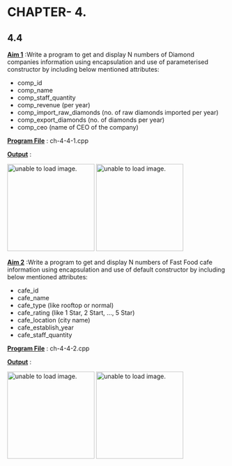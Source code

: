# CHAPTER- 4.

## 4.4

<u>**Aim 1**</u> :Write a program to get and display N numbers of Diamond companies information using encapsulation and use of parameterised constructor by including below mentioned attributes:
- comp_id
- comp_name
- comp_staff_quantity
- comp_revenue (per year)
- comp_import_raw_diamonds (no. of raw diamonds imported per year)
- comp_export_diamonds (no. of diamonds per year)
- comp_ceo (name of CEO of the company)

<u>**Program File**</u> : ch-4-4-1.cpp

<u>**Output**</u> :

<img src="https://github.com/jb-jaydeep/Cpp/blob/main/chapter-4/ch-4-4/images/ch-4-4-1-1.png" height = "200px" alt = "unable to load image.">

<img src="https://github.com/jb-jaydeep/Cpp/blob/main/chapter-4/ch-4-4/images/ch-4-4-1-2.png" height = "200px" alt = "unable to load image.">


<u>**Aim 2**</u> :Write a program to get and display N numbers of Fast Food cafe information using encapsulation and use of default constructor by including below mentioned attributes:
- cafe_id
- cafe_name
- cafe_type (like rooftop or normal)
- cafe_rating (like 1 Star, 2 Start, ..., 5 Star)
- cafe_location (city name)
- cafe_establish_year
- cafe_staff_quantity

<u>**Program File**</u> : ch-4-4-2.cpp

<u>**Output**</u> :

<img src="https://github.com/jb-jaydeep/Cpp/blob/main/chapter-4/ch-4-4/images/ch-4-4-2-1.png" height = "200px" alt = "unable to load image.">

<img src="https://github.com/jb-jaydeep/Cpp/blob/main/chapter-4/ch-4-4/images/ch-4-4-2-2.png" height = "200px" alt = "unable to load image.">

